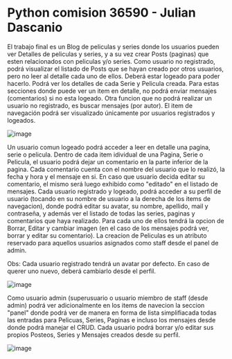 # Python comision 36590 - Julian Dascanio

El trabajo final es un Blog de peliculas y series donde los usuarios pueden ver Detalles de peliculas y series, y a su vez crear Posts (paginas) que esten relacionados con peliculas y/o series.
Como usuario no registrado, podrá visualizar el listado de Posts que se hayan creado por otros usuarios, pero no leer al detalle cada uno de ellos. Deberá estar logeado para poder hacerlo. Podrá ver los detalles de cada Serie y Pelicula creada. Para estas secciones donde puede ver un item en detalle, no podrá enviar mensajes (comentarios) si no esta logeado.
Otra funcion que no podrá realizar un usuario no registrado, es buscar mensajes (por autor). El item de navegación podrá ser visualizado únicamente por usuarios registrados y logeados.

![image](https://user-images.githubusercontent.com/101378689/175753790-d7907207-b6e7-4414-a5d0-3efa83b7b0c6.png)

Un usuario comun logeado podrá acceder a leer en detalle una pagina, serie o pelicula. Dentro de cada item idividual de una Pagina, Serie o Pelicula, el usuario podrá dejar un comentario en la parte inferior de la pagina. Cada comentario cuenta con el nombre del usuario que lo realizó, la fecha y hora y el mensaje en si. En caso que usuario decida editar su comentario, el mismo será luego exhibido como "editado" en el listado de mensajes.
Cada usuario registrado y logeado, podrá acceder a su perfil de usuario (tocando en su nombre de usuario a la derecha de los items de navegacion), donde podrá editar su avatar, su nombre, apellido, mail y contraseña, y además ver el listado de todas las series, paginas y comentarios que haya realizado. Para cada uno de ellos tendrá la opcion de Borrar, Editar y cambiar imagen (en el caso de los mensajes podrá ver, borrar y editar su comentario). La creacion de Peliculas es un atributo reservado para aquellos usuarios asignados como staff desde el panel de admin.

Obs: Cada usuario registrado tendrá un avatar por defecto. En caso de querer uno nuevo, deberá cambiarlo desde el perfil.

![image](https://user-images.githubusercontent.com/101378689/175754062-8f0b044c-7c07-4314-aa16-4e2f406fea5d.png)

Como usuario admin (superusuario o usuario miembro de staff (desde admin) podrá ver adicionalmente en los items de navecion la seccion "panel" donde podrá ver de manera en forma de lista simplifiacada todas las entradas para Pelicuas, Series, Paginas e incluso los mensajes desde donde podrá manejar el CRUD.
Cada usuario podrá borrar y/o editar sus propios Posteos, Series y Mensajes creados desde su perfil.

![image](https://user-images.githubusercontent.com/101378689/175754349-4f8f20f7-befa-4e1a-84d3-7789949338b9.png)



